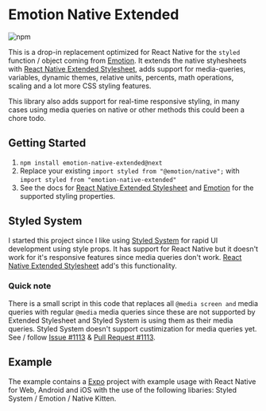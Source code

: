 # Emotion Native Extended

![npm](https://img.shields.io/npm/v/emotion-native-extended?style=flat-square)

This is a drop-in replacement optimized for React Native for the `styled` function / object coming from [Emotion](https://github.com/emotion-js/emotion). It extends the native styhesheets with [React Native Extended Stylesheet](https://github.com/vitalets/react-native-extended-stylesheet), adds support for media-queries, variables, dynamic themes, relative units, percents, math operations, scaling and a lot more CSS styling features.

This library also adds support for real-time responsive styling, in many cases using media queries on native or other methods this could been a chore todo.

## Getting Started

1. `npm install emotion-native-extended@next`
2. Replace your existing `import styled from "@emotion/native";` with `import styled from "emotion-native-extended"`
3. See the docs for [React Native Extended Stylesheet](https://github.com/vitalets/react-native-extended-stylesheet) and [Emotion](https://github.com/emotion-js/emotion) for the supported styling properties.

## Styled System

I started this project since I like using [Styled System](https://github.com/styled-system/styled-system) for rapid UI development using style props. It has support for React Native but it doesn't work for it's responsive features since media queries don't work. [React Native Extended Stylesheet](https://github.com/vitalets/react-native-extended-stylesheet) add's this functionality.

### Quick note

There is a small script in this code that replaces all `@media screen and` media queries with regular `@media` media queries since these are not supported by Extended Stylesheet and Styled System is using them as their media queries. Styled System doesn't support custimization for media queries yet. See / follow [Issue #1113](https://github.com/styled-system/styled-system/issues/1113) & [Pull Request #1113](https://github.com/styled-system/styled-system/pull/1133).

## Example

The example contains a [Expo](https://expo.io/) project with example usage with React Native for Web, Android and iOS with the use of the following libaries: Styled System / Emotion / Native Kitten.
